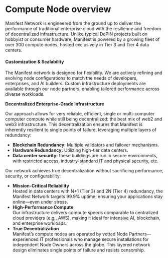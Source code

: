 # Compute Node overview

Manifest Network is engineered from the ground up to deliver the performance of traditional enterprise cloud with the resilience and freedom of decentralized infrastructure. Unlike typical DePIN projects built on hobbyist or consumer hardware, Manifest is powered by a growing fleet of over 300 compute nodes, hosted exclusively in Tier 3 and Tier 4 data centers.

#### Customization & Scalability <a href="#docs-internal-guid-43864208-7fff-ba2e-6420-25f3dc0178ed" id="docs-internal-guid-43864208-7fff-ba2e-6420-25f3dc0178ed"></a>

The Manifest network is designed for flexibility. We are actively refining and evolving node configurations to match the needs of developers, enterprises, and AI builders. Custom infrastructure deployments are available through our node partners, enabling tailored performance across diverse workloads.

**Decentralized Enterprise-Grade Infrastructure**

Our approach allows for very reliable, efficient, single or multi-computer computer compute while still being decentralized: the best mix of web2 and web3 infrastructure. This decentralization ensures that Manifest is inherently resilient to single points of failure, leveraging multiple layers of redundancy:

* **Blockchain Redundancy:** Multiple validators and failover mechanisms.
* **Hardware Redundancy:** Utilizing high-tier data centers.
* **Data center security:** these buildings are run in secure environments, with restricted access, industry-standard IT and physical security, etc.

Our network achieves true decentralization without sacrificing performance, security, or configurability:

* **Mission-Critical Reliability**\
  Hosted in data centers with N+1 (Tier 3) and 2N (Tier 4) redundancy, the Manifest Network targets 99.9% uptime, ensuring your applications stay online—even under stress.
* **High-Performance Compute**\
  Our infrastructure delivers compute speeds comparable to centralized cloud providers (e.g., AWS), making it ideal for intensive AI, blockchain, and enterprise workloads.
* **True Decentralization**\
  Manifest’s compute nodes are operated by vetted Node Partners—experienced IT professionals who manage secure installations for independent Node Owners across the globe. This layered network design eliminates single points of failure and resists censorship.
